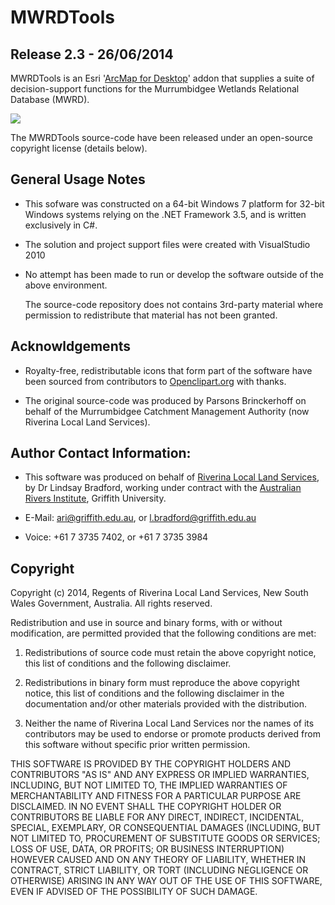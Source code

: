 # MWRDTools 
## Release 2.3 - 26/06/2014

MWRDTools is an Esri '[ArcMap for Desktop](http://www.esri.com/software/arcgis/arcgis-for-desktop)' 
addon that supplies a suite of decision-support functions for the Murrumbidgee Wetlands Relational Database (MWRD).

![](https://googledrive.com/host/0B7T5Ops6C7WQbWVaRi1SeXVqWHc/MWRDTools-2.3-Screenshot.png)

The MWRDTools source-code have been released under an open-source copyright license (details below). 

## General Usage Notes

- This sofware was constructed on a 64-bit Windows 7 platform for 32-bit Windows systems relying on the .NET Framework 3.5, 
  and is written exclusively in C#.

- The solution and project support files were created with VisualStudio 2010

- No attempt has been made to run or develop the software outside of the above environment. 

  The source-code repository does not contains 3rd-party material where permission to
  redistribute that material has not been granted. 

## Acknowldgements

- Royalty-free, redistributable icons that form part of the software have been sourced from contributors to [Openclipart.org](http://openclipart.org/) with thanks.

- The original source-code was produced by Parsons Brinckerhoff on behalf of the Murrumbidgee Catchment Management Authority (now Riverina Local Land Services). 

## Author Contact Information:

- This software was produced on behalf of [Riverina Local Land Services](http://riverina.lls.nsw.gov.au/), by Dr Lindsay Bradford, 
working under contract with the [Australian Rivers Institute](http://www.griffith.edu.au/environment-planning-architecture/australian-rivers-institute), Griffith University.

- E-Mail: [ari@griffith.edu.au](mailto:ari@griffith.edu.au), or [l.bradford@griffith.edu.au](mailto:l.bradford@griffith.edu.au)
- Voice: +61 7 3735 7402, or +61 7 3735 3984

## Copyright

Copyright (c) 2014, Regents of Riverina Local Land Services, New South Wales Government, Australia.  All rights reserved.

Redistribution and use in source and binary forms, with or without modification, are permitted provided that the following conditions are met:

1. Redistributions of source code must retain the above copyright notice, this list of conditions and the following disclaimer.

2. Redistributions in binary form must reproduce the above copyright notice, this list of conditions and the following disclaimer in the documentation and/or other materials provided with the distribution.

3. Neither the name of Riverina Local Land Services nor the names of its contributors may be used to endorse or promote products derived from this software without specific prior written permission.

THIS SOFTWARE IS PROVIDED BY THE COPYRIGHT HOLDERS AND CONTRIBUTORS "AS IS" AND ANY EXPRESS OR IMPLIED WARRANTIES, INCLUDING, BUT NOT LIMITED TO, THE IMPLIED WARRANTIES OF MERCHANTABILITY AND FITNESS FOR A PARTICULAR PURPOSE ARE DISCLAIMED. IN NO EVENT SHALL THE COPYRIGHT HOLDER OR CONTRIBUTORS BE LIABLE FOR ANY DIRECT, INDIRECT, INCIDENTAL, SPECIAL, EXEMPLARY, OR CONSEQUENTIAL DAMAGES (INCLUDING, BUT NOT LIMITED TO, PROCUREMENT OF SUBSTITUTE GOODS OR SERVICES; LOSS OF USE, DATA, OR PROFITS; OR BUSINESS INTERRUPTION) HOWEVER CAUSED AND ON ANY THEORY OF LIABILITY, WHETHER IN CONTRACT, STRICT LIABILITY, OR TORT (INCLUDING NEGLIGENCE OR OTHERWISE) ARISING IN ANY WAY OUT OF THE USE OF THIS SOFTWARE, EVEN IF ADVISED OF THE POSSIBILITY OF SUCH DAMAGE.
